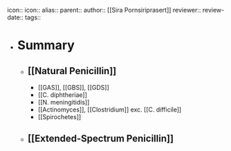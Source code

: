 icon:: 
icon::
alias::
parent::
author:: [[Sira Pornsiriprasert]] 
reviewer::
review-date::
tags::

- # Summary
	- ## [[Natural Penicillin]]
		- [[GAS]], [[GBS]], [[GDS]]
		- [[C. diphtheriae]]
		- [[N. meningitidis]]
		- [[Actinomyces]], [[Clostridium]] exc. [[C. difficile]]
		- [[Spirochetes]]
	- ## [[Extended-Spectrum Penicillin]]